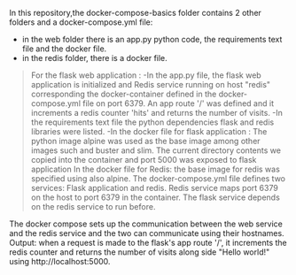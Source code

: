 In this repository,the docker-compose-basics folder contains 2 other folders and a docker-compose.yml file: 
- in the web folder there is an app.py python code, the requirements text file and the docker file.
- in the redis folder, there is a docker file.
>For the flask web application :
-In the app.py file, the flask web application is initialized and Redis service running on host "redis" corresponding the docker-container defined in the docker-compose.yml file on port 6379.
An app route '/' was defined and it increments a redis counter 'hits' and returns the number of visits.
-In the requirements text file the python dependencies flask and redis libraries were listed.
-In the docker file for flask application :
The python image alpine was used as the base image among other images such and buster and slim.
The current directory contents we copied into the container and port 5000 was exposed to flask application
>In the docker file for Redis: the base image for redis was specified using also alpine.
>The docker-compose.yml file defines two services: Flask application and redis.
Redis service maps port 6379 on the host to port 6379 in the container.
The flask service depends on the redis service to run before.

The docker compose sets up the communication between the web service and the redis service and the two can communicate using their hostnames.
Output: when a request is made to the flask's app route '/', it increments the redis counter and returns the number of visits along side "Hello world!" using http://localhost:5000.

